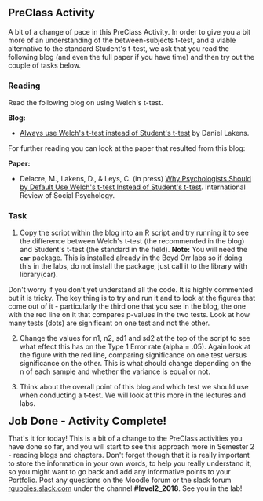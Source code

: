 
## PreClass Activity

A bit of a change of pace in this PreClass Activity. In order to give you a bit more of an understanding of the between-subjects t-test, and a viable alternative to the standard Student's t-test, we ask that you read the following blog (and even the full paper if you have time) and then try out the couple of tasks below.

### Reading

Read the following blog on using Welch's t-test. 

**Blog:**

* <a href = "https://daniellakens.blogspot.co.uk/2015/01/always-use-welchs-t-test-instead-of.html" target = "_blank">Always use Welch's t-test instead of Student's t-test</a> by Daniel Lakens.

For further reading you can look at the paper that resulted from this blog:

**Paper:**

* Delacre, M., Lakens, D., & Leys, C. (in press) <a href = "https://osf.io/sbp6k/" target = "_blank">Why Psychologists Should by Default Use Welch's t-test Instead of Student's t-test</a>. International Review of Social Psychology.

### Task

1. Copy the script within the blog into an R script and try running it to see the difference between Welch's t-test (the recommended in the blog) and Student's t-test (the standard in the field). **Note:** You will need the **`car`** package. This is installed already in the Boyd Orr labs so if doing this in the labs, do not install the package, just call it to the library with library(car).

Don't worry if you don't yet understand all the code. It is highly commented but it is tricky.  The key thing is to try and run it and to look at the figures that come out of it - particularly the third one that you see in the blog, the one with the red line on it that compares p-values in the two tests. Look at how many tests (dots) are significant on one test and not the other.

2. Change the values for n1, n2, sd1 and sd2 at the top of the script to see what effect this has on the Type 1 Error rate (alpha = .05). Again look at the figure with the red line, comparing significance on one test versus significance on the other.  This is what should change depending on the n of each sample and whether the variance is equal or not.

3. Think about the overall point of this blog and which test we should use when conducting a t-test. We will look at this more in the lectures and labs.

<span style="font-size: 22px; font-weight: bold; color: var(--blue);">Job Done - Activity Complete!</span>

That's it for today! This is a bit of a change to the PreClass activities you have done so far, and you will start to see this approach more in Semester 2 - reading blogs and chapters.  Don't forget though that it is really important to store the information in your own words, to help you really understand it, so you might want to go back and add any informative points to your Portfolio. Post any questions on the Moodle forum or the slack forum <a href = "https://rguppies.slack.com/" target = "_blank">rguppies.slack.com</a> under the channel **#level2_2018**. See you in the lab!
